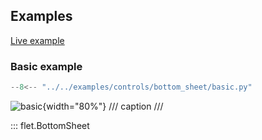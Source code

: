 ## Examples

[Live example](https://flet-controls-gallery.fly.dev/dialogs/bottomsheet)

### Basic example

```python
--8<-- "../../examples/controls/bottom_sheet/basic.py"
```

![basic](../examples/controls/bottom_sheet/media/basic.gif){width="80%"}
/// caption
///

::: flet.BottomSheet
